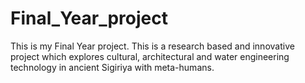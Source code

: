 # Final_Year_project
This is my Final Year project. This is a research based and innovative project which explores cultural, architectural and water engineering technology in ancient Sigiriya with meta-humans. 

